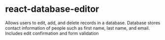 # react-database-editor
Allows users to edit, add, and delete records in a database. 
Database stores contact information of people such as first name, last name, and email.
Includes edit confirmation and form validation 
